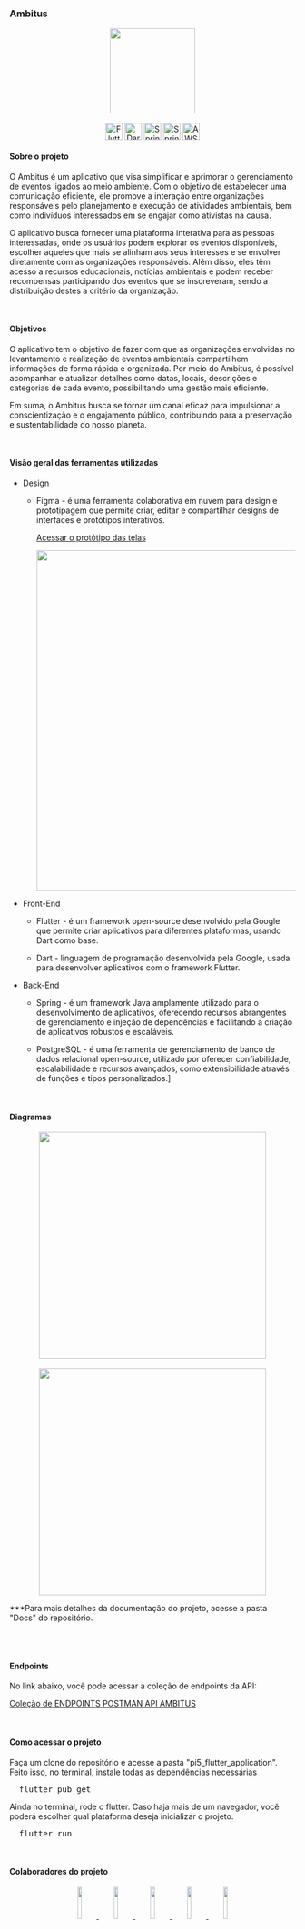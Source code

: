 ### Ambitus

<section align="center">
  <img align='center' src='https://github.com/0502j/Fatec-PI5/assets/71787801/8b696717-a7ae-43f8-9c4b-fd2764fbce69' width='150'>
    <br><br>
  <img align="center" alt="Flutter" height="30" src="https://img.shields.io/badge/Flutter-02569B?style=for-the-badge&logo=flutter&logoColor=white&color=black">
  <img align="center" alt="Dart" height="30" src="https://img.shields.io/badge/Dart-0175C2?style=for-the-badge&logo=dart&logoColor=white&color=black">
  <img align="center" alt="Spring" height="30" src="https://img.shields.io/badge/Java-ED8B00?style=for-the-badge&logo=spring&logoColor=white&color=black"
  <img align="center" alt="Potgre" height="30" src="https://img.shields.io/badge/PostgreSQL-316192?style=for-the-badge&logo=postgresql&logoColor=white&color=black">
  <img align="center" alt="Spring" height="30" src="https://img.shields.io/badge/Spring-6DB33F?style=for-the-badge&logo=spring&logoColor=white&color=black"
">
 <img align="center" alt="AWS" height="30" src="https://img.shields.io/badge/Amazon_AWS-232F3E?style=for-the-badge&logo=amazon-aws&logoColor=white&color=black"
>
</section>


<h4> Sobre o projeto </h4>

<p> O Ambitus é um aplicativo que visa simplificar e aprimorar o gerenciamento de eventos ligados ao meio ambiente. Com o objetivo de estabelecer uma comunicação eficiente, ele promove a interação entre organizações responsáveis pelo planejamento e execução de atividades ambientais, bem como indivíduos interessados em se engajar como ativistas na causa. </p>

<p>
    O aplicativo busca fornecer uma plataforma interativa para as pessoas interessadas, onde os usuários podem explorar os eventos disponíveis, escolher aqueles que mais se alinham aos seus interesses e se envolver diretamente com as organizações responsáveis. Além disso, eles têm acesso a recursos educacionais, notícias ambientais e podem receber recompensas participando dos eventos que se inscreveram, sendo a distribuição destes a critério da organização.
</p>


<br>
<h4> Objetivos </h4>

<p> O aplicativo tem o objetivo de fazer com que as organizações envolvidas no levantamento e realização de eventos ambientais compartilhem informações de forma rápida e organizada. Por meio do Ambitus, é possível acompanhar e atualizar detalhes como datas, locais, descrições e categorias de cada evento, possibilitando uma gestão mais eficiente.
</p>

<p>
    Em suma, o Ambitus busca se tornar um canal eficaz para impulsionar a conscientização e o engajamento público, contribuindo para a preservação e sustentabilidade do nosso planeta.
</p>


<br>
<h4> Visão geral das ferramentas utilizadas </h4>

* Design

  * Figma - é uma ferramenta colaborativa em nuvem para design e prototipagem que permite criar, editar e compartilhar designs de interfaces e protótipos interativos.

    [Acessar o protótipo das telas](https://www.figma.com/file/a87mMskGtILCTnR2nOOAEy/PI5?type=design&node-id=0%3A1&t=1w98Dsr0ti6CTL0a-1)

    <section align="center"><img src="https://github.com/jamisousa/Fatec-PI5/assets/71787801/4467dbe3-d8a4-4730-91db-f8199f8d83db" width=600></section>

* Front-End

  * Flutter - é um framework open-source desenvolvido pela Google que permite criar aplicativos para diferentes plataformas, usando Dart como base.

  * Dart - linguagem de programação desenvolvida pela Google, usada para desenvolver aplicativos com o framework Flutter.

* Back-End

  * Spring - é um framework Java amplamente utilizado para o desenvolvimento de aplicativos, oferecendo recursos abrangentes de gerenciamento e injeção de dependências e facilitando a criação de aplicativos robustos e escaláveis.

  * PostgreSQL - é uma ferramenta de gerenciamento de banco de dados relacional open-source, utilizado por oferecer confiabilidade, escalabilidade e recursos avançados, como extensibilidade através de funções e tipos personalizados.]


<br>
<h4>Diagramas</h4>

<section align="center">
    <img src="https://github.com/0502j/Fatec-PI5/assets/71787801/bc326b6d-b822-4354-bbce-6a281dbd945f" width=400>
    <br><br>
    <img src="https://github.com/0502j/Fatec-PI5/assets/71787801/961583de-5bc7-42fa-b1e1-d277489442f8" width=400>
</section>
<p></p>
***Para mais detalhes da documentação do projeto, acesse a pasta "Docs" do repositório.

<br><br><p></p>

<h4>Endpoints</h4>
No link abaixo, você pode acessar a coleção de endpoints da API:
<p><a href="https://www.postman.com/telecoms-participant-77681922/workspace/sistema-agendamento/collection/20892555-5225ddaa-a586-4d85-8b04-77e623930c05?action=share&creator=20892555">Coleção de ENDPOINTS POSTMAN API AMBITUS</a>
</p>


<br>
<h4> Como acessar o projeto </h4>

<p>Faça um clone do repositório e acesse a pasta "pi5_flutter_application". Feito isso, no terminal, instale todas as dependências necessárias</p>
<pre>
  flutter pub get
</pre>
<p>Ainda no terminal, rode o flutter. Caso haja mais de um navegador, você poderá escolher qual plataforma deseja inicializar o projeto.</p>
<pre>
  flutter run
</pre>



<br>

<h4>Colaboradores do projeto</h4>

<p align="center">
  <a href="https://github.com/jamisousa">
    <img src="https://avatars.githubusercontent.com/jamisousa" width="12%">
  </a>
  <a href="https://github.com/VitorHenri">
    <img src="https://avatars.githubusercontent.com/VitorHenri" width="12%">
  </a>
    <a href="https://github.com/ArielAndrielli">
    <img src="https://avatars.githubusercontent.com/ArielAndrielli" width="12%">
  </a>
  <a href="https://github.com/JpedroBH">
    <img src="https://avatars.githubusercontent.com/JpedroBH" width="12%">
  </a>
  <a href="https://github.com/Andreflp343">
    <img src="https://avatars.githubusercontent.com/Andreflp343" width="12%">
  </a>
</p>



